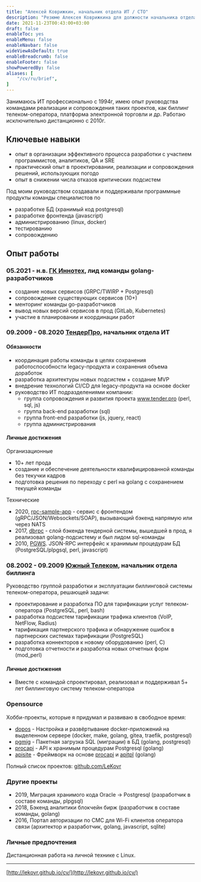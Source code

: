 ```yaml
---
title: "Алексей Коврижкин, начальник отдела ИТ / CTO"
description: "Резюме Алексея Коврижкина для должности начальника отдела ИТ / CTO"
date: 2021-11-23T00:43:00+03:00
draft: false
enableToc: yes
enableMenu: false
enableNavbar: false
wideViewAsDefault: true
enableBreadcrumb: false
enableFooter: false
showPoweredBy: false
aliases: [
    "/cv/ru/brief",
]
---
```


Занимаюсь ИТ профессионально с 1994г, имею опыт руководства командами реализации и сопровождения таких проектов, как биллинг телеком-оператора, платформа электронной торговли и др. Работаю исключительно дистанционно с 2010г.

## Ключевые навыки

* опыт в организации эффективного процесса разработки с участием программистов, аналитиков, QA и SRE
* практический опыт в проектировании, реализации и сопровождения решений, использующих погодо
* опыт в снижении числа отказов критических подсистем

Под моим руководством создавали и поддерживали программные продукты команды специалистов по

* разработке БД (хранимый код postgresql)
* разработке фронтенда (javascript)
* администрированию (linux, docker)
* тестированию
* сопровождению

## Опыт работы

### 05.2021 - н.в. [ГК Иннотех](https://inno.tech), лид команды golang-разработчиков

* создание новых сервисов (GRPC/TWIRP + Postgresql)
* сопровождение существующих сервисов (10+)
* менторинг команды go-разработчиков
* вывод новых версий сервисов в прод (GitLab, Kubernetes)
* участие в планировании и координации работ

### 09.2009 - 08.2020 [ТендерПро](https://tender.pro), начальник отдела ИТ

#### Обязанности

* координация работы команды в целях сохранения работоспособности legacy-продукта и сохранения объема доработок
* разработка архитектуры новых подсистем + создание MVP
* внедрение технологий CI/CD для legacy-продукта на основе docker
* руководство ИТ подразделениями компании:
  * группа сопровождения и развития проекта www.tender.pro (реrl, sql, js)
  * группа back-end разработки (sql)
  * группа front-end разработки (js, jquery, rеасt)
  * группа администрирования

#### Личные достижения

Организационные

* 10+ лет прода
* создание и обеспечение деятельности квалифицированной команды без текучки кадров
* подготовка решения по переходу c perl на golang с сохранением текущей команды

Технические

* 2020, [rpc-sample-app](https://github.com/TenderPro/rpc-sample-app) - сервис с фронтендом (gRPC/JSON/Websockets/SOAP), вызывающий бэкенд напрямую или через NATS
* 2017, [dbrpc](https://github.com/LeKovr/dbrpc) - слой бэкенда тендерной системы, вышедшей в прод, я реализовал golang-подсистему и был лидом sql-команды
* 2010, [PGWS](https://github.com/LeKovr/pgws). JSON-RPC интерфейс к хранимым процедурам БД (PostgreSQL/plpgsql, реrl, jаvаsсript)

### 08.2002 - 09.2009 [Южный Телеком](//www.ugtel.ru), начальник отдела биллинга

Руководство группой разработки и эксплуатации биллинговой системы телеком-оператора, решающей задачи:

* проектирование и разработка ПО для тарификации услуг телеком-оператора (PostgreSQL, реrl, bash)
* разработка подсистем тарификации трафика клиентов (VoIP, NetFlow, Radius)
* тарификация партнерского трафика и обнаружение ошибок в партнерских системах тарификации (PostgreSQL)
* разработка коннекторов к новому оборудованию (реrl, C)
* подготовка отчетности и разработка новых отчетных форм (mod_реrl)

#### Личные достижения

* Вместе с командой спроектировал, реализовал и поддерживал 5+ лет биллинговую систему телеком-оператора

### Opensource

Хобби-проекты, которые я придумал и развиваю в свободное время:

* [dopos](https://dopos.github.io/) - Настройка и развёртывание docker-приложений на выделенном сервере (docker, make, golang, gitea, traefik, postgresql)
* [pgmig](https://github.com/pgmig/pgmig) - Пакетная загрузка SQL (миграции) в БД (golang, postgresql)
* [procapi](https://github.com/apisite/procapi) - API к хранимым процедурам Postgresql (golang)
* [apisite](https://github.com/apisite/apisite) - Фреймворк на основе [procapi](https://github.com/apisite/procapi) и [apitpl](https://github.com/apisite/apitpl) (golang)

Полный список проектов: [github.com/LeKovr](https://github.com/LeKovr)

### Другие проекты

* 2019, Миграция хранимого кода Оrасlе -> Postgresql (разработчик в составе команды, plpgsql)
* 2018, Бэкенд аналитики блокчейн бирж (разработчик в составе команды, golang)
* 2016, Портал авторизации по СМС для Wi-Fi клиентов оператора связи (архитектор и разработчик, golang, jаvаsсript, sqlite)

### Личные предпочтения

Дистанционная работа на личной технике с Linux.

---

[http://lekovr.github.io/cv/](http://lekovr.github.io/cv/)
